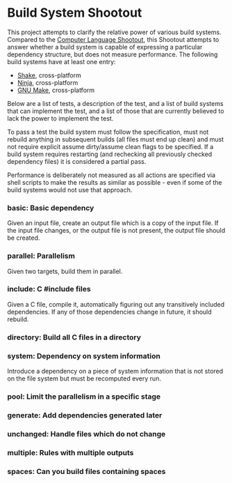 # Build System Shootout

This project attempts to clarify the relative power of various build systems. Compared to the [Computer Language Shootout](http://benchmarksgame.alioth.debian.org/), this Shootout attempts to answer whether a build system is capable of expressing a particular dependency structure, but does not measure performance. The following build systems have at least one entry:

* [Shake](https://github.com/ndmitchell/shake#readme), cross-platform
* [Ninja](http://martine.github.io/ninja/), cross-platform
* [GNU Make](http://www.gnu.org/software/make/), cross-platform

Below are a list of tests, a description of the test, and a list of build systems that can implement the test, and a list of those that are currently believed to lack the power to implement the test.

To pass a test the build system must follow the specification, must not rebuild anything in subsequent builds (all files must end up clean) and must not require explicit assume dirty/assume clean flags to be specified. If a build system requires restarting (and rechecking all previously checked dependency files) it is considered a partial pass.

Performance is deliberately not measured as all actions are specified via shell scripts to make the results as similar as possible - even if some of the build systems would not use that approach.

### basic: Basic dependency

Given an input file, create an output file which is a copy of the input file. If the input file changes, or the output file is not present, the output file should be created.

### parallel: Parallelism

Given two targets, build them in parallel.

### include: C #include files

Given a C file, compile it, automatically figuring out any transitively included dependencies. If any of those dependencies change in future, it should rebuild.

### directory: Build all C files in a directory



### system: Dependency on system information

Introduce a dependency on a piece of system information that is not stored on the file system but must be recomputed every run.

### pool: Limit the parallelism in a specific stage

### generate: Add dependencies generated later

### unchanged: Handle files which do not change

### multiple: Rules with multiple outputs 

### spaces: Can you build files containing spaces

